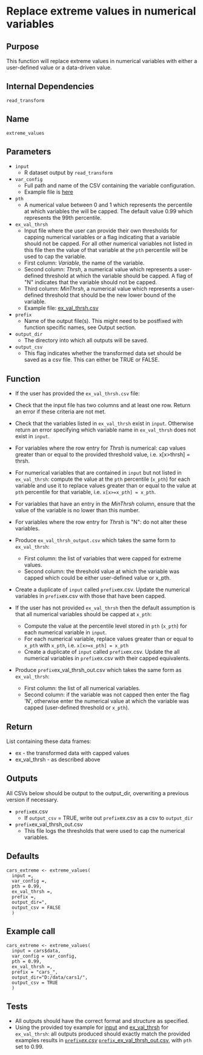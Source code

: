 # Replace extreme values in numerical variables

## Purpose
This function will replace extreme values in numerical variables with either a user-defined value or a data-driven value.

## Internal Dependencies
`read_transform`

## Name
`extreme_values`

## Parameters
* `input`
  * R dataset output by `read_transform`
* `var_config`
    * Full path and name of the CSV containing the variable configuration.
    * Example file is [here](./example_metadata_files/var_config.csv)
* `pth`
  * A numerical value between 0 and 1 which represents the percentile at which variables the will be capped. The default value 0.99 which represents the 99th percentile.
* `ex_val_thrsh`
    * Input file where the user can provide their own thresholds for capping numerical variables or a flag indicating that a variable should not be capped. For all other numerical variables not listed in this file then the value of that variable at the `pth` percentile will be used to cap the variable.
    * First column: _Variable_, the name of the variable.
    * Second column: _Thrsh_, a numerical value which represents a user-defined threshold at which the variable should be capped. A flag of "N" indicates that the variable should not be capped.
    * Third column: _MinThrsh_, a numerical value which represents a user-defined threshold that should be the new lower bound of the variable.
    * Example file: [ex_val_thrsh.csv](./example_metadata_files/ex_val_thrsh.csv)
* `prefix`
  * Name of the output file(s). This might need to be postfixed with function specific names, see Output section.
* `output_dir`
  * The directory into which all outputs will be saved.
* `output_csv`
  * This flag indicates whether the transformed data set should be saved as a csv file. This can either be TRUE or FALSE.

## Function  
* If the user has provided the `ex_val_thrsh.csv` file:
 * Check that the input file has two columns and at least one row. Return an error if these criteria are not met.
 * Check that the variables listed in `ex_val_thrsh` exist in `input`. Otherwise return an error specifying which variable name in `ex_val_thrsh` does not exist in `input`.
 * For variables where the row entry for _Thrsh_ is numerical: cap values greater than or equal to the provided threshold value, i.e. x[x>thrsh] = thrsh.
 * For numerical variables that are contained in `input` but not listed in `ex_val_thrsh`:  compute the value at the `pth` percentile (`x_pth`) for each variable and use it to replace values greater than or equal to the value at `pth` percentile for that variable, i.e. `x[x>=x_pth] = x_pth`.
 * For variables that have an entry in the _MinThrsh_ column, ensure that the value of the variable is no lower than this number. 
 * For variables where the row entry for _Thrsh_ is "N": do not alter these variables.
 * Produce `ex_val_thrsh_output.csv` which takes the same <duplicate> form to `ex_val_thrsh`:
   * First column: the list of variables that were capped for extreme values.
   * Second column: the threshold value at which the variable was capped which could be either user-defined value or x_pth.
 * Create a duplicate of `input` called `prefix`ex.csv. Update the numerical variables in `prefix`ex.csv with those that have been capped.

* If the user has not provided `ex_val_thrsh` then the default assumption is that all numerical variables should be capped at `x_pth`:
  * Compute the value at the percentile level stored in `pth` (`x_pth`) for each numerical variable in `input`.
  * For each numerical variable, replace values greater than or equal to `x_pth` with `x_pth`, i.e. `x[x>=x_pth] = x_pth`
  * Create a duplicate of `input` called `prefix`ex.csv. Update the all numerical variables in `prefix`ex.csv with their capped equivalents.

* Produce `prefix`ex_val_thrsh_out.csv which takes the same form as `ex_val_thrsh`:
    * First column: the list of all numerical variables.
    * Second column: if the variable was not capped then enter the flag 'N', otherwise enter the numerical value at which the variable was capped (user-defined threshold or `x_pth`).

## Return
List containing these data frames:
* ex - the transformed data with capped values
* ex_val_thrsh - as described above

## Outputs
All CSVs below should be output to the output_dir, overwriting a previous version if necessary.
* `prefix`ex.csv
  * If `output_csv` = TRUE, write out `prefix`ex.csv as a csv to `output_dir`
* `prefix`ex_val_thrsh_out.csv
  * This file logs the thresholds that were used to cap the numerical variables.

## Defaults
```
cars_extreme <- extreme_values(
  input =,
  var_config =,
  pth = 0.99,
  ex_val_thrsh =,
  prefix =,
  output_dir=",
  output_csv = FALSE
  )  
```

## Example call
```
cars_extreme <- extreme_values(
  input = cars$data,
  var_config = var_config,
  pth = 0.99,
  ex_val_thrsh =,
  prefix = "cars_",
  output_dir="D:/data/cars1/",
  output_csv = TRUE
  )  
```

## Tests
* All outputs should have the correct format and structure as specified.
* Using the provided toy example for [input](./example_data/mtcars.csv) and [ex_val_thrsh](./example_metadata_files/ex_val_thrsh.csv) for `ex_val_thrsh`: all outputs produced should exactly match the provided examples results in [`prefix`_ex.csv_](./example_output_csvs/ex_mtcars.csv) [`prefix`_ex_val_thrsh_out.csv](./example_output_csvs/ex_val_thrsh_out.csv), with `pth` set to 0.99.
